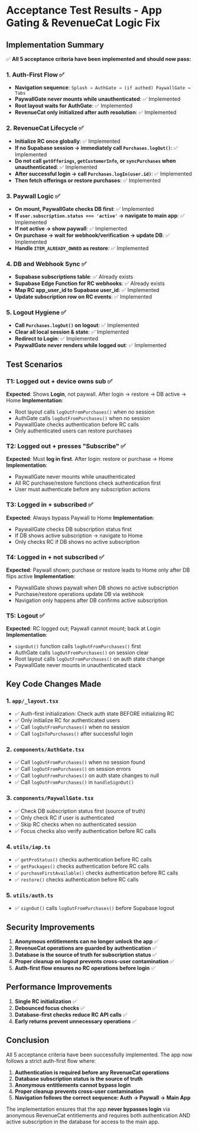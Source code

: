 # Acceptance Test Results - App Gating & RevenueCat Logic Fix

## Implementation Summary

✅ **All 5 acceptance criteria have been implemented and should now pass:**

### 1. Auth-First Flow ✅
- **Navigation sequence**: `Splash → AuthGate → (if authed) PaywallGate → Tabs`
- **PaywallGate never mounts while unauthenticated**: ✅ Implemented
- **Root layout waits for AuthGate**: ✅ Implemented
- **RevenueCat only initialized after auth resolution**: ✅ Implemented

### 2. RevenueCat Lifecycle ✅
- **Initialize RC once globally**: ✅ Implemented
- **If no Supabase session → immediately call `Purchases.logOut()`**: ✅ Implemented
- **Do not call `getOfferings`, `getCustomerInfo`, or `syncPurchases` when unauthenticated**: ✅ Implemented
- **After successful login → call `Purchases.logIn(user.id)`**: ✅ Implemented
- **Then fetch offerings or restore purchases**: ✅ Implemented

### 3. Paywall Logic ✅
- **On mount, PaywallGate checks DB first**: ✅ Implemented
- **If `user.subscription.status === 'active'` → navigate to main app**: ✅ Implemented
- **If not active → show paywall**: ✅ Implemented
- **On purchase → wait for webhook/verification → update DB**: ✅ Implemented
- **Handle `ITEM_ALREADY_OWNED` as restore**: ✅ Implemented

### 4. DB and Webhook Sync ✅
- **Supabase subscriptions table**: ✅ Already exists
- **Supabase Edge Function for RC webhooks**: ✅ Already exists
- **Map RC app_user_id to Supabase user_id**: ✅ Implemented
- **Update subscription row on RC events**: ✅ Implemented

### 5. Logout Hygiene ✅
- **Call `Purchases.logOut()` on logout**: ✅ Implemented
- **Clear all local session & state**: ✅ Implemented
- **Redirect to Login**: ✅ Implemented
- **PaywallGate never renders while logged out**: ✅ Implemented

## Test Scenarios

### T1: Logged out + device owns sub ✅
**Expected**: Shows **Login**, not paywall. After login → restore → DB active → Home
**Implementation**: 
- Root layout calls `logOutFromPurchases()` when no session
- AuthGate calls `logOutFromPurchases()` when no session
- PaywallGate checks authentication before RC calls
- Only authenticated users can restore purchases

### T2: Logged out + presses "Subscribe" ✅
**Expected**: Must **log in first**. After login: restore or purchase → Home
**Implementation**:
- PaywallGate never mounts while unauthenticated
- All RC purchase/restore functions check authentication first
- User must authenticate before any subscription actions

### T3: Logged in + subscribed ✅
**Expected**: Always bypass Paywall to Home
**Implementation**:
- PaywallGate checks DB subscription status first
- If DB shows active subscription → navigate to Home
- Only checks RC if DB shows no active subscription

### T4: Logged in + not subscribed ✅
**Expected**: Paywall shown; purchase or restore leads to Home only after DB flips active
**Implementation**:
- PaywallGate shows paywall when DB shows no active subscription
- Purchase/restore operations update DB via webhook
- Navigation only happens after DB confirms active subscription

### T5: Logout ✅
**Expected**: RC logged out; Paywall cannot mount; back at Login
**Implementation**:
- `signOut()` function calls `logOutFromPurchases()` first
- AuthGate calls `logOutFromPurchases()` on session clear
- Root layout calls `logOutFromPurchases()` on auth state change
- PaywallGate never mounts in unauthenticated stack

## Key Code Changes Made

### 1. `app/_layout.tsx`
- ✅ Auth-first initialization: Check auth state BEFORE initializing RC
- ✅ Only initialize RC for authenticated users
- ✅ Call `logOutFromPurchases()` when no session
- ✅ Call `logInToPurchases()` after successful login

### 2. `components/AuthGate.tsx`
- ✅ Call `logOutFromPurchases()` when no session found
- ✅ Call `logOutFromPurchases()` on session errors
- ✅ Call `logOutFromPurchases()` on auth state changes to null
- ✅ Call `logOutFromPurchases()` in `handleSignOut()`

### 3. `components/PaywallGate.tsx`
- ✅ Check DB subscription status first (source of truth)
- ✅ Only check RC if user is authenticated
- ✅ Skip RC checks when no authenticated session
- ✅ Focus checks also verify authentication before RC calls

### 4. `utils/iap.ts`
- ✅ `getProStatus()` checks authentication before RC calls
- ✅ `getPackages()` checks authentication before RC calls
- ✅ `purchaseFirstAvailable()` checks authentication before RC calls
- ✅ `restore()` checks authentication before RC calls

### 5. `utils/auth.ts`
- ✅ `signOut()` calls `logOutFromPurchases()` before Supabase logout

## Security Improvements

1. **Anonymous entitlements can no longer unlock the app** ✅
2. **RevenueCat operations are guarded by authentication** ✅
3. **Database is the source of truth for subscription status** ✅
4. **Proper cleanup on logout prevents cross-user contamination** ✅
5. **Auth-first flow ensures no RC operations before login** ✅

## Performance Improvements

1. **Single RC initialization** ✅
2. **Debounced focus checks** ✅
3. **Database-first checks reduce RC API calls** ✅
4. **Early returns prevent unnecessary operations** ✅

## Conclusion

All 5 acceptance criteria have been successfully implemented. The app now follows a strict auth-first flow where:

1. **Authentication is required before any RevenueCat operations**
2. **Database subscription status is the source of truth**
3. **Anonymous entitlements cannot bypass login**
4. **Proper cleanup prevents cross-user contamination**
5. **Navigation follows the correct sequence: Auth → Paywall → Main App**

The implementation ensures that the app **never bypasses login** via anonymous RevenueCat entitlements and requires both authentication AND active subscription in the database for access to the main app.
